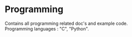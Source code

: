 Programming
=========

Contains all programming related doc's and example code.<br>
Programming languages : "C", "Python".
